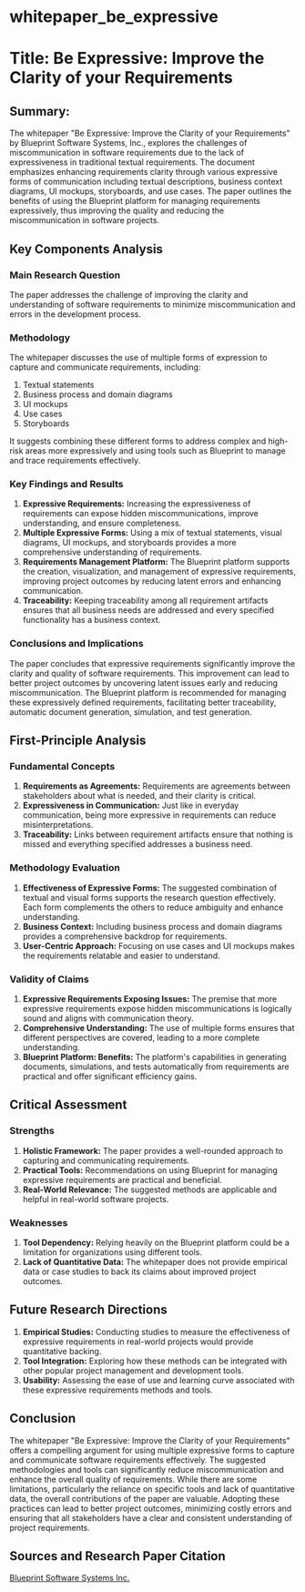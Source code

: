 # whitepaper_be_expressive

# Title: Be Expressive: Improve the Clarity of your Requirements

## Summary:
The whitepaper "Be Expressive: Improve the Clarity of your Requirements" by Blueprint Software Systems, Inc., explores the challenges of miscommunication in software requirements due to the lack of expressiveness in traditional textual requirements. The document emphasizes enhancing requirements clarity through various expressive forms of communication including textual descriptions, business context diagrams, UI mockups, storyboards, and use cases. The paper outlines the benefits of using the Blueprint platform for managing requirements expressively, thus improving the quality and reducing the miscommunication in software projects.

## Key Components Analysis

### Main Research Question
The paper addresses the challenge of improving the clarity and understanding of software requirements to minimize miscommunication and errors in the development process.

### Methodology
The whitepaper discusses the use of multiple forms of expression to capture and communicate requirements, including:
1. Textual statements
2. Business process and domain diagrams
3. UI mockups
4. Use cases
5. Storyboards

It suggests combining these different forms to address complex and high-risk areas more expressively and using tools such as Blueprint to manage and trace requirements effectively.

### Key Findings and Results
1. **Expressive Requirements:** Increasing the expressiveness of requirements can expose hidden miscommunications, improve understanding, and ensure completeness.
2. **Multiple Expressive Forms:** Using a mix of textual statements, visual diagrams, UI mockups, and storyboards provides a more comprehensive understanding of requirements.
3. **Requirements Management Platform:** The Blueprint platform supports the creation, visualization, and management of expressive requirements, improving project outcomes by reducing latent errors and enhancing communication.
4. **Traceability:** Keeping traceability among all requirement artifacts ensures that all business needs are addressed and every specified functionality has a business context.

### Conclusions and Implications
The paper concludes that expressive requirements significantly improve the clarity and quality of software requirements. This improvement can lead to better project outcomes by uncovering latent issues early and reducing miscommunication. The Blueprint platform is recommended for managing these expressively defined requirements, facilitating better traceability, automatic document generation, simulation, and test generation.

## First-Principle Analysis

### Fundamental Concepts
1. **Requirements as Agreements:** Requirements are agreements between stakeholders about what is needed, and their clarity is critical.
2. **Expressiveness in Communication:** Just like in everyday communication, being more expressive in requirements can reduce misinterpretations.
3. **Traceability:** Links between requirement artifacts ensure that nothing is missed and everything specified addresses a business need.

### Methodology Evaluation
1. **Effectiveness of Expressive Forms:** The suggested combination of textual and visual forms supports the research question effectively. Each form complements the others to reduce ambiguity and enhance understanding.
2. **Business Context:** Including business process and domain diagrams provides a comprehensive backdrop for requirements.
3. **User-Centric Approach:** Focusing on use cases and UI mockups makes the requirements relatable and easier to understand.

### Validity of Claims
1. **Expressive Requirements Exposing Issues:** The premise that more expressive requirements expose hidden miscommunications is logically sound and aligns with communication theory.
2. **Comprehensive Understanding:** The use of multiple forms ensures that different perspectives are covered, leading to a more complete understanding.
3. **Blueprint Platform: Benefits:** The platform's capabilities in generating documents, simulations, and tests automatically from requirements are practical and offer significant efficiency gains.

## Critical Assessment

### Strengths
1. **Holistic Framework:** The paper provides a well-rounded approach to capturing and communicating requirements.
2. **Practical Tools:** Recommendations on using Blueprint for managing expressive requirements are practical and beneficial.
3. **Real-World Relevance:** The suggested methods are applicable and helpful in real-world software projects.

### Weaknesses
1. **Tool Dependency:** Relying heavily on the Blueprint platform could be a limitation for organizations using different tools.
2. **Lack of Quantitative Data:** The whitepaper does not provide empirical data or case studies to back its claims about improved project outcomes.

## Future Research Directions
1. **Empirical Studies:** Conducting studies to measure the effectiveness of expressive requirements in real-world projects would provide quantitative backing.
2. **Tool Integration:** Exploring how these methods can be integrated with other popular project management and development tools.
3. **Usability:** Assessing the ease of use and learning curve associated with these expressive requirements methods and tools.

## Conclusion

The whitepaper "Be Expressive: Improve the Clarity of your Requirements" offers a compelling argument for using multiple expressive forms to capture and communicate software requirements effectively. The suggested methodologies and tools can significantly reduce miscommunication and enhance the overall quality of requirements. While there are some limitations, particularly the reliance on specific tools and lack of quantitative data, the overall contributions of the paper are valuable. Adopting these practices can lead to better project outcomes, minimizing costly errors and ensuring that all stakeholders have a clear and consistent understanding of project requirements.

## Sources and Research Paper Citation
[Blueprint Software Systems Inc.](https://github.com/kingler/mabos-research-papers/blob/main/research-papers/Ontology%20and%20Goal%20Model%20in%20Designing%20BDI%20Multi-Agent%20Systems.pdf)